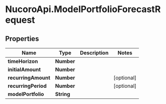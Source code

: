 # NucoroApi.ModelPortfolioForecastRequest

## Properties

Name | Type | Description | Notes
------------ | ------------- | ------------- | -------------
**timeHorizon** | **Number** |  | 
**initialAmount** | **Number** |  | 
**recurringAmount** | **Number** |  | [optional] 
**recurringPeriod** | **Number** |  | [optional] 
**modelPortfolio** | **String** |  | 


